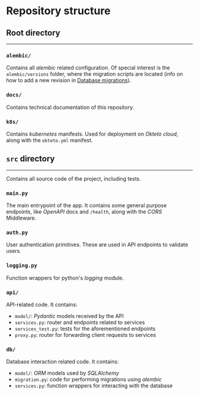 # Repository structure

<!-- TODO: update -->

## Root directory

---

### `alembic/`

Contains all *alembic* related configuration. Of special interest is the `alembic/versions` folder, where the migration scripts are located (info on how to add a new revision in [Database migrations](./migrations.md)).

### `docs/`

Contains technical documentation of this repository.

### `k8s/`

Contains *kubernetes* manifests. Used for deployment on *Okteto cloud*, along with the `okteto.yml` manifest.

## `src` directory

---

Contains all source code of the project, including tests.

### `main.py`

The main entrypoint of the app. It contains some general purpose endpoints, like *OpenAPI* docs and `/health`, along with the *CORS* Middleware.

### `auth.py`

User authentication primitives. These are used in API endpoints to validate users.

### `logging.py`

Function wrappers for python's *logging* module.

### `api/`

API-related code. It contains:

* `model/`: *Pydantic* models received by the API
* `services.py`: router and endpoints related to services
* `services_test.py`: tests for the aforementioned endpoints
* `proxy.py`: router for forwarding client requests to services

### `db/`

Database interaction related code. It contains:

* `model/`: *ORM* models used by *SQLAlchemy*
* `migration.py`: code for performing migrations using *alembic*
* `services.py`: function wrappers for interacting with the database
